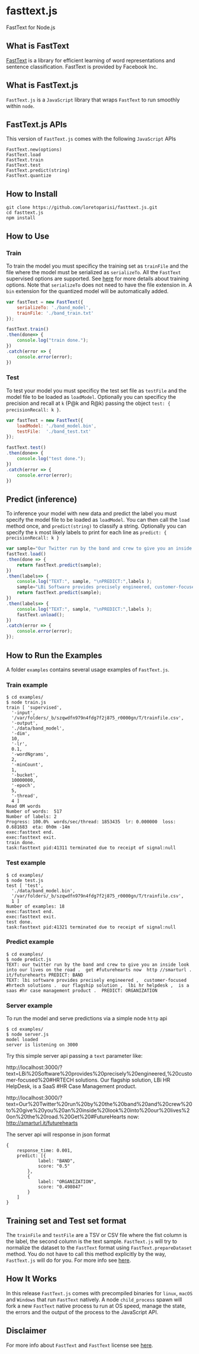 # fasttext.js
FastText for Node.js

## What is FastText
[FastText](https://github.com/facebookresearch/fastText) is a library for efficient learning of word representations and sentence classification. FastText is provided by Facebook Inc.

## What is FastText.js
`FastText.js` is a `JavaScript` library  that wraps `FastText` to run smoothly within `node`.

## FastText.js APIs
This version of `FastText.js` comes with the following `JavaScript` APIs

```
FastText.new(options)
FastText.load
FastText.train
FastText.test
FastText.predict(string)
FastText.quantize
```

## How to Install

```
git clone https://github.com/loretoparisi/fasttext.js.git
cd fasttext.js
npm install
```

## How to Use

### Train
To train the model you must specificy the training set as `trainFile` and the file where the model must be serialized as `serializeTo`. All the `FastText` supervised options are supported. See [here](https://github.com/facebookresearch/fastText#full-documentation) for more details about training options. Note that `serializeTo` does not need to have the file extension in. A `bin` extension for the quantized model will be automatically added.

```javascript
var fastText = new FastText({
    serializeTo: './band_model',
    trainFile: './band_train.txt'
});

fastText.train()
.then(done=> {
    console.log("train done.");
})
.catch(error => {
    console.error(error);
})
```

### Test
To test your model you must specificy the test set file as `testFile` and the model file to be loaded as `loadModel`. Optionally you can specificy the precision and recall at `k` (P@k and R@k) passing the object `test: { precisionRecall: k }`.
```javascript
var fastText = new FastText({
    loadModel: './band_model.bin',
    testFile:  './band_test.txt'
});

fastText.test()
.then(done=> {
    console.log("test done.");
})
.catch(error => {
    console.error(error);
})
```

## Predict (inference)
To inference your model with new data and predict the label you must specify the model file to be loaded as `loadModel`. You can then call the `load` method once, and `predict(string)` to classify a string. Optionally you can specify the `k` most likely labels to print for each line as `predict: { precisionRecall: k }`

```javascript
var sample="Our Twitter run by the band and crew to give you an inside look into our lives on the road. Get #FutureHearts now: http://smarturl.it/futurehearts";
fastText.load()
.then(done => {
    return fastText.predict(sample);
})
.then(labels=> {
    console.log("TEXT:", sample, "\nPREDICT:",labels );
    sample="LBi Software provides precisely engineered, customer-focused #HRTECH solutions. Our flagship solution, LBi HR HelpDesk, is a SaaS #HR Case Management product.";
    return fastText.predict(sample);
})
.then(labels=> {
    console.log("TEXT:", sample, "\nPREDICT:",labels );
    fastText.unload();
})
.catch(error => {
    console.error(error);
});
```

## How to Run the Examples
A folder `examples` contains several usage examples of `FastText.js`.
### Train example

```
$ cd examples/
$ node train.js 
train [ 'supervised',
  '-input',
  '/var/folders/_b/szqwdfn979n4fdg7f2j875_r0000gn/T/trainfile.csv',
  '-output',
  './data/band_model',
  '-dim',
  10,
  '-lr',
  0.1,
  '-wordNgrams',
  2,
  '-minCount',
  1,
  '-bucket',
  10000000,
  '-epoch',
  5,
  '-thread',
  4 ]
Read 0M words
Number of words:  517
Number of labels: 2
Progress: 100.0%  words/sec/thread: 1853435  lr: 0.000000  loss: 0.681683  eta: 0h0m -14m 
exec:fasttext end.
exec:fasttext exit.
train done.
task:fasttext pid:41311 terminated due to receipt of signal:null
```

### Test example

```
$ cd examples/
$ node test.js 
test [ 'test',
  './data/band_model.bin',
  '/var/folders/_b/szqwdfn979n4fdg7f2j875_r0000gn/T/trainfile.csv',
  1 ]
Number of examples: 18
exec:fasttext end.
exec:fasttext exit.
test done.
task:fasttext pid:41321 terminated due to receipt of signal:null
```

### Predict example

```
$ cd examples/
$ node predict.js 
TEXT: our twitter run by the band and crew to give you an inside look into our lives on the road .  get #futurehearts now  http //smarturl . it/futurehearts PREDICT: BAND
TEXT: lbi software provides precisely engineered ,  customer-focused #hrtech solutions .  our flagship solution ,  lbi hr helpdesk ,  is a saas #hr case management product .  PREDICT: ORGANIZATION
```

### Server example
To run the model and serve predictions via a simple node `http` api

```
$ cd examples/
$ node server.js 
model loaded
server is listening on 3000
```

Try this simple server api passing a `text` parameter like:

http://localhost:3000/?text=LBi%20Software%20provides%20precisely%20engineered,%20customer-focused%20#HRTECH solutions. Our flagship solution, LBi HR HelpDesk, is a SaaS #HR Case Management product.

http://localhost:3000/?text=Our%20Twitter%20run%20by%20the%20band%20and%20crew%20to%20give%20you%20an%20inside%20look%20into%20our%20lives%20on%20the%20road.%20Get%20#FutureHearts now: http://smarturl.it/futurehearts

The server api will response in json format

```
{
	response_time: 0.001,
	predict: [{
			label: "BAND",
			score: "0.5"
		},
		{
			label: "ORGANIZATION",
			score: "0.498047"
		}
	]
}
```

## Training set and Test set format
The `trainFile` and `testFile` are a TSV or CSV file where the fist column is the label, the second column is the text sample. `FastText.js` will try to normalize the dataset to the `FastText` format using `FastText.prepareDataset` method. You do not have to call this method explicitly by the way, `FastText.js` will do for you. For more info see [here](https://github.com/facebookresearch/fastText#text-classification).

## How It Works
In this release `FastText.js` comes with precompiled binaries for `linux`, `macOS` and `Windows` that run `FastText` natively. A node `child_process` spawn will fork a new `FastText` native process tu run at OS speed, manage the state, the errors and the output of the process to the JavaScript API.

## Disclaimer
For more info about `FastText` and `FastText` license see [here](https://github.com/facebookresearch/fastText).
